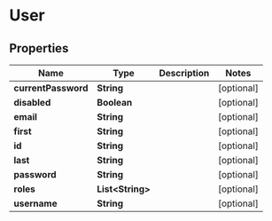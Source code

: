 # User

## Properties
Name | Type | Description | Notes
------------ | ------------- | ------------- | -------------
**currentPassword** | **String** |  |  [optional]
**disabled** | **Boolean** |  |  [optional]
**email** | **String** |  |  [optional]
**first** | **String** |  |  [optional]
**id** | **String** |  |  [optional]
**last** | **String** |  |  [optional]
**password** | **String** |  |  [optional]
**roles** | **List&lt;String&gt;** |  |  [optional]
**username** | **String** |  |  [optional]
